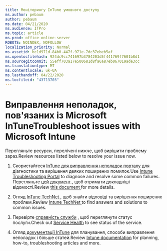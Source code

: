 ```yaml
---
title: Моніторингу InTune умовного доступу
ms.author: pebaum
author: pebaum
ms.date: 04/21/2020
ms.audience: ITPro
ms.topic: article
ms.prod: office-online-server
ROBOTS: NOINDEX, NOFOLLOW
localization_priority: Normal
ms.assetid: bc1d971d-84b0-447f-971e-7dc37ebeb5af
ms.openlocfilehash: 924dc9cc741697b3784203d5f441769f7601b8d1
ms.sourcegitcommit: 55eff703a17e500681d8fa6a87eb067019ade3cc
ms.translationtype: MT
ms.contentlocale: uk-UA
ms.lasthandoff: 04/22/2020
ms.locfileid: "43713703"
---
```

# <a name="troubleshoot-issues-with-microsoft-intune"></a><span data-ttu-id="1d70e-102">Виправлення неполадок, пов'язаних із Microsoft InTune</span><span class="sxs-lookup"><span data-stu-id="1d70e-102">Troubleshoot issues with Microsoft Intune</span></span>

<span data-ttu-id="1d70e-103">Перегляньте ресурси, перелічені нижче, щоб вирішити проблему зараз.</span><span class="sxs-lookup"><span data-stu-id="1d70e-103">Review resources listed below to resolve your issue now.</span></span>
  
1. <span data-ttu-id="1d70e-104">Скористайтеся [InTune для виправлення неполадок порталу](https://devicemanagement.microsoft.com/#blade/Microsoft_Intune_DeviceSettings/TroubleshootBlade) для діагностики та вирішення деяких поширених помилок.</span><span class="sxs-lookup"><span data-stu-id="1d70e-104">Use [Intune Troubleshooting Portal](https://devicemanagement.microsoft.com/#blade/Microsoft_Intune_DeviceSettings/TroubleshootBlade) to diagnose and resolve some common failures.</span></span> <span data-ttu-id="1d70e-105">Перегляньте [цей документ ](https://docs.microsoft.com/intune/help-desk-operators), щоб отримати докладніші відомості.</span><span class="sxs-lookup"><span data-stu-id="1d70e-105">Review [this document ](https://docs.microsoft.com/intune/help-desk-operators)for more details.</span></span>
    
2. <span data-ttu-id="1d70e-106">Огляд [InTune TechNet ](https://social.technet.microsoft.com/forums/home?forum=microsoftintuneprod), щоб знайти відповіді та вирішення поширених проблем.</span><span class="sxs-lookup"><span data-stu-id="1d70e-106">Review [Intune TechNet ](https://social.technet.microsoft.com/forums/home?forum=microsoftintuneprod)to find answers and solutions to common issues.</span></span>
    
3. <span data-ttu-id="1d70e-107">Перевірте [справність служби](https://portal.office.com/AdminPortal/Home#/servicehealth) , щоб переглянути статус послуги.</span><span class="sxs-lookup"><span data-stu-id="1d70e-107">Check out [Service Health](https://portal.office.com/AdminPortal/Home#/servicehealth) to see status of the service.</span></span> 
    
4. <span data-ttu-id="1d70e-108">Огляд [документації InTune](https://docs.microsoft.com/intune/) для планування, способи виправлення неполадок і більше статей.</span><span class="sxs-lookup"><span data-stu-id="1d70e-108">Review [Intune documentation](https://docs.microsoft.com/intune/) for planning, how-to, troubleshooting articles and more.</span></span> 
    

